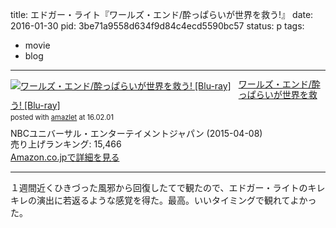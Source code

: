 title: エドガー・ライト『ワールズ・エンド/酔っぱらいが世界を救う!』
date: 2016-01-30
pid: 3be71a9558d634f9d84c4ecd5590bc57
status: p
tags:
- movie
- blog
---

<div class="amazlet-box" style="margin-bottom:0px;"><div class="amazlet-image" style="float:left;margin:0px 12px 1px 0px;"><a href="http://www.amazon.co.jp/exec/obidos/ASIN/B00S9K5F9Y/dotimpact-22/ref=nosim/" name="amazletlink" target="_blank"><img src="http://ecx.images-amazon.com/images/I/61qD6FfP%2BzL._SL160_.jpg" alt="ワールズ・エンド/酔っぱらいが世界を救う! [Blu-ray]" style="border: none;" /></a></div><div class="amazlet-info" style="line-height:120%; margin-bottom: 10px"><div class="amazlet-name" style="margin-bottom:10px;line-height:120%"><a href="http://www.amazon.co.jp/exec/obidos/ASIN/B00S9K5F9Y/dotimpact-22/ref=nosim/" name="amazletlink" target="_blank">ワールズ・エンド/酔っぱらいが世界を救う! [Blu-ray]</a><div class="amazlet-powered-date" style="font-size:80%;margin-top:5px;line-height:120%">posted with <a href="http://www.amazlet.com/" title="amazlet" target="_blank">amazlet</a> at 16.02.01</div></div><div class="amazlet-detail">NBCユニバーサル・エンターテイメントジャパン (2015-04-08)<br />売り上げランキング: 15,466<br /></div><div class="amazlet-sub-info" style="float: left;"><div class="amazlet-link" style="margin-top: 5px"><a href="http://www.amazon.co.jp/exec/obidos/ASIN/B00S9K5F9Y/dotimpact-22/ref=nosim/" name="amazletlink" target="_blank">Amazon.co.jpで詳細を見る</a></div></div></div><div class="amazlet-footer" style="clear: left"></div></div>

---- 

１週間近くひきづった風邪から回復したてで観たので、エドガー・ライトのキレキレの演出に若返るような感覚を得た。最高。いいタイミングで観れてよかった。